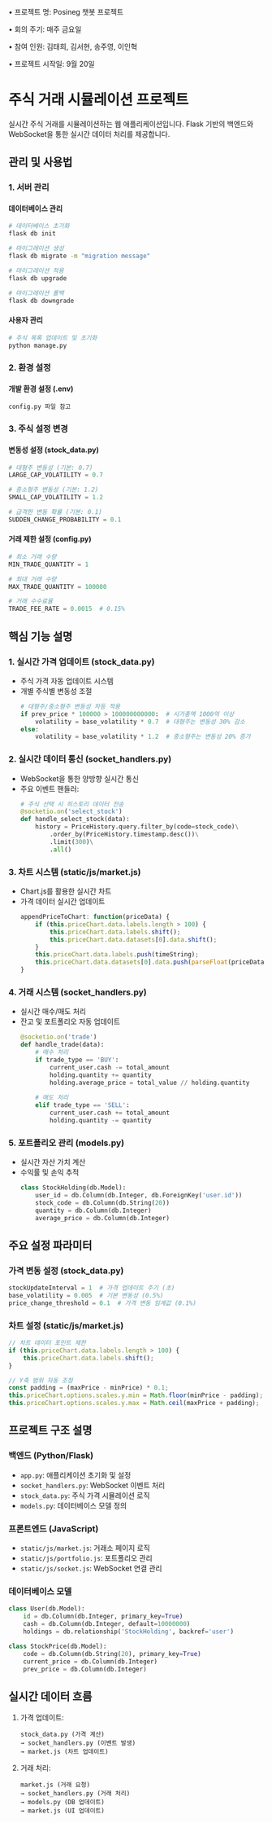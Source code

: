 • 프로젝트 명: Posineg 챗봇 프로젝트

• 회의 주기: 매주 금요일

• 참여 인원: 김태희, 김서현, 송주영, 이인혁

• 프로젝트 시작일: 9월 20일


# 주식 거래 시뮬레이션 프로젝트

실시간 주식 거래를 시뮬레이션하는 웹 애플리케이션입니다. Flask 기반의 백엔드와 WebSocket을 통한 실시간 데이터 처리를 제공합니다.

## 관리 및 사용법

### 1. 서버 관리

#### 데이터베이스 관리
```bash
# 데이터베이스 초기화
flask db init

# 마이그레이션 생성
flask db migrate -m "migration message"

# 마이그레이션 적용
flask db upgrade

# 마이그레이션 롤백
flask db downgrade
```

#### 사용자 관리
```bash
# 주식 목록 업데이트 및 초기화
python manage.py 

```

### 2. 환경 설정

#### 개발 환경 설정 (.env)
```bash
config.py 파일 참고
```

### 3. 주식 설정 변경

#### 변동성 설정 (stock_data.py)
```python
# 대형주 변동성 (기본: 0.7)
LARGE_CAP_VOLATILITY = 0.7

# 중소형주 변동성 (기본: 1.2)
SMALL_CAP_VOLATILITY = 1.2

# 급격한 변동 확률 (기본: 0.1)
SUDDEN_CHANGE_PROBABILITY = 0.1
```

#### 거래 제한 설정 (config.py)
```python
# 최소 거래 수량
MIN_TRADE_QUANTITY = 1

# 최대 거래 수량
MAX_TRADE_QUANTITY = 100000

# 거래 수수료율
TRADE_FEE_RATE = 0.0015  # 0.15%
```


## 핵심 기능 설명

### 1. 실시간 가격 업데이트 (stock_data.py)
- 주식 가격 자동 업데이트 시스템
- 개별 주식별 변동성 조절
  ```python
  # 대형주/중소형주 변동성 차등 적용
  if prev_price * 100000 > 100000000000:  # 시가총액 1000억 이상
      volatility = base_volatility * 0.7  # 대형주는 변동성 30% 감소
  else:
      volatility = base_volatility * 1.2  # 중소형주는 변동성 20% 증가
  ```

### 2. 실시간 데이터 통신 (socket_handlers.py)
- WebSocket을 통한 양방향 실시간 통신
- 주요 이벤트 핸들러:
  ```python
  # 주식 선택 시 히스토리 데이터 전송
  @socketio.on('select_stock')
  def handle_select_stock(data):
      history = PriceHistory.query.filter_by(code=stock_code)\
          .order_by(PriceHistory.timestamp.desc())\
          .limit(300)\
          .all()
  ```

### 3. 차트 시스템 (static/js/market.js)
- Chart.js를 활용한 실시간 차트
- 가격 데이터 실시간 업데이트
  ```javascript
  appendPriceToChart: function(priceData) {
      if (this.priceChart.data.labels.length > 100) {
          this.priceChart.data.labels.shift();
          this.priceChart.data.datasets[0].data.shift();
      }
      this.priceChart.data.labels.push(timeString);
      this.priceChart.data.datasets[0].data.push(parseFloat(priceData.price));
  }
  ```

### 4. 거래 시스템 (socket_handlers.py)
- 실시간 매수/매도 처리
- 잔고 및 포트폴리오 자동 업데이트
  ```python
  @socketio.on('trade')
  def handle_trade(data):
      # 매수 처리
      if trade_type == 'BUY':
          current_user.cash -= total_amount
          holding.quantity += quantity
          holding.average_price = total_value // holding.quantity
      
      # 매도 처리
      elif trade_type == 'SELL':
          current_user.cash += total_amount
          holding.quantity -= quantity
  ```

### 5. 포트폴리오 관리 (models.py)
- 실시간 자산 가치 계산
- 수익률 및 손익 추적
  ```python
  class StockHolding(db.Model):
      user_id = db.Column(db.Integer, db.ForeignKey('user.id'))
      stock_code = db.Column(db.String(20))
      quantity = db.Column(db.Integer)
      average_price = db.Column(db.Integer)
  ```

## 주요 설정 파라미터

### 가격 변동 설정 (stock_data.py)
```python
stockUpdateInterval = 1  # 가격 업데이트 주기 (초)
base_volatility = 0.005  # 기본 변동성 (0.5%)
price_change_threshold = 0.1  # 가격 변동 임계값 (0.1%)
```

### 차트 설정 (static/js/market.js)
```javascript
// 차트 데이터 포인트 제한
if (this.priceChart.data.labels.length > 100) {
    this.priceChart.data.labels.shift();
}

// Y축 범위 자동 조정
const padding = (maxPrice - minPrice) * 0.1;
this.priceChart.options.scales.y.min = Math.floor(minPrice - padding);
this.priceChart.options.scales.y.max = Math.ceil(maxPrice + padding);
```

## 프로젝트 구조 설명

### 백엔드 (Python/Flask)
- `app.py`: 애플리케이션 초기화 및 설정
- `socket_handlers.py`: WebSocket 이벤트 처리
- `stock_data.py`: 주식 가격 시뮬레이션 로직
- `models.py`: 데이터베이스 모델 정의

### 프론트엔드 (JavaScript)
- `static/js/market.js`: 거래소 페이지 로직
- `static/js/portfolio.js`: 포트폴리오 관리
- `static/js/socket.js`: WebSocket 연결 관리

### 데이터베이스 모델
```python
class User(db.Model):
    id = db.Column(db.Integer, primary_key=True)
    cash = db.Column(db.Integer, default=10000000)
    holdings = db.relationship('StockHolding', backref='user')

class StockPrice(db.Model):
    code = db.Column(db.String(20), primary_key=True)
    current_price = db.Column(db.Integer)
    prev_price = db.Column(db.Integer)
```

## 실시간 데이터 흐름

1. 가격 업데이트:
   ```
   stock_data.py (가격 계산) 
   → socket_handlers.py (이벤트 발생) 
   → market.js (차트 업데이트)
   ```

2. 거래 처리:
   ```
   market.js (거래 요청) 
   → socket_handlers.py (거래 처리) 
   → models.py (DB 업데이트) 
   → market.js (UI 업데이트)
   ```
